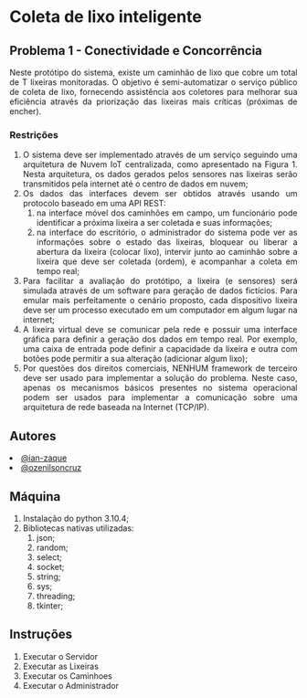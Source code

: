 # Coleta de lixo inteligente

## Problema 1 - Conectividade e Concorrência
<div align="justify">
  Neste protótipo do sistema, existe um caminhão de lixo que cobre um total de T lixeiras monitoradas. O objetivo é semi-automatizar o serviço público de coleta de lixo, fornecendo assistência aos coletores para melhorar sua eficiência através da priorização das lixeiras mais críticas (próximas de encher).
</div>
  
### Restrições
<div align="justify">
  <ol>
    <li> 
       O sistema deve ser implementado através de um serviço seguindo uma arquitetura de Nuvem IoT centralizada, como apresentado na Figura 1. Nesta arquitetura, os dados gerados pelos sensores nas lixeiras serão transmitidos pela internet até o centro de dados em nuvem;
    </li>
    <li> 
      Os dados das interfaces devem ser obtidos através usando um protocolo baseado em uma API REST:  
      <ol> 
        <li> na interface móvel dos caminhões em campo, um funcionário pode identificar a próxima lixeira a ser coletada e suas informações; </li>
        <li> na interface do escritório, o administrador do sistema pode ver as informações sobre o estado das lixeiras, bloquear ou liberar a abertura da lixeira (colocar lixo), intervir junto ao caminhão sobre a lixeira que deve ser coletada (ordem), e acompanhar a coleta em tempo real; </li>
      </ol>
    </li>
    <li> 
      Para facilitar a avaliação do protótipo, a lixeira (e sensores) será simulada através de um software para geração de dados fictícios. Para emular mais perfeitamente o cenário proposto, cada dispositivo lixeira deve ser um processo executado em um computador em algum lugar na internet;
    </li>
    <li>
      A lixeira virtual deve se comunicar pela rede e possuir uma interface gráfica para definir a geração dos dados em tempo real. Por exemplo, uma caixa de entrada pode definir a capacidade da lixeira e outra com botões pode permitir a sua alteração (adicionar algum lixo);
    </li>
    <li>
      Por questões dos direitos comerciais, NENHUM framework de terceiro deve ser usado para implementar a solução do problema. Neste caso, apenas os mecanismos básicos presentes no sistema operacional podem ser usados para implementar a comunicação sobre uma arquitetura de rede baseada na Internet (TCP/IP).
    </li>
  </ol> 
 </div>
 
 ## Autores
<div align="justify">
  <li><a href="https://github.com/ian-zaque">@ian-zaque</a></li>
  <li><a href="https://github.com/ozenilsoncruz">@ozenilsoncruz</a></li>
</div>

## Máquina
<div align="justify">
  <ol>
    <li> 
       Instalação do python 3.10.4;
     </li>
    <li> 
       Bibliotecas nativas utilizadas:
      <ol> 
        <li>json; </li>
        <li>random; </li>
        <li>select; </li>
        <li>socket; </li>
        <li>string; </li>
        <li>sys; </li>
        <li>threading; </li>
        <li>tkinter; </li>
      </ol>
    </li>
  </ol>
</div>

## Instruções
<div align="justify">
   <ol>
    <li> 
       Executar o Servidor
    </li>
     <li> 
       Executar as Lixeiras
    </li>
     <li> 
       Executar os Caminhoes
    </li>
     <li> 
       Executar o Administrador
    </li>
  </ol> 
</div>
